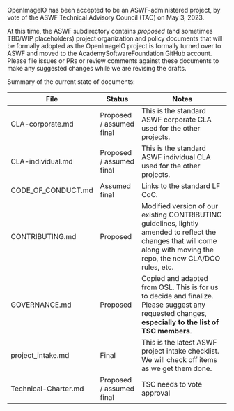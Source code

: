 OpenImageIO has been accepted to be an ASWF-administered project, by vote of
the ASWF Technical Advisory Council (TAC) on May 3, 2023.

At this time, the ASWF subdirectory contains *proposed* (and sometimes TBD/WIP
placeholders) project organization and policy documents that will be formally
adopted as the OpenImageIO project is formally turned over to ASWF and moved
to the AcademySoftwareFoundation GitHub account. Please file issues or PRs
or review comments against these documents to make any suggested changes while
we are revising the drafts.

Summary of the current state of documents:

| File | Status | Notes |
| ---- | ------ | ----- |
| CLA-corporate.md | Proposed / assumed final | This is the standard ASWF corporate CLA used for the other projects. |
| CLA-individual.md | Proposed / assumed final | This is the standard ASWF individual CLA used for the other projects. |
| CODE_OF_CONDUCT.md | Assumed final | Links to the standard LF CoC. |
| CONTRIBUTING.md | Proposed | Modified version of our existing CONTRIBUTING guidelines, lightly amended to reflect the changes that will come along with moving the repo, the new CLA/DCO rules, etc.
| GOVERNANCE.md | Proposed | Copied and adapted from OSL. This is for us to decide and finalize. Please suggest any requested changes, **especially to the list of TSC members**. |
| project_intake.md | Final | This is the latest ASWF project intake checklist. We will check off items as we get them done. |
| Technical-Charter.md | Proposed / assumed final | TSC needs to vote approval |
